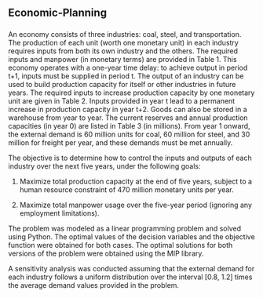 ## Economic-Planning

###
An economy consists of three industries: coal, steel, and transportation. The production of each unit (worth one monetary unit) in each industry requires inputs from both its own industry and the others. The required inputs and manpower (in monetary terms) are provided in Table 1.
This economy operates with a one-year time delay: to achieve output in period t+1, inputs must be supplied in period t. The output of an industry can be used to build production capacity for itself or other industries in future years. The required inputs to increase production capacity by one monetary unit are given in Table 2. Inputs provided in year t lead to a permanent increase in production capacity in year t+2. Goods can also be stored in a warehouse from year to year. The current reserves and annual production capacities (in year 0) are listed in Table 3 (in millions). From year 1 onward, the external demand is 60 million units for coal, 60 million for steel, and 30 million for freight per year, and these demands must be met annually.

The objective is to determine how to control the inputs and outputs of each industry over the next five years, under the following goals:

1. Maximize total production capacity at the end of five years, subject to a human resource constraint of 470 million monetary units per year.

2. Maximize total manpower usage over the five-year period (ignoring any employment limitations).

The problem was modeled as a linear programming problem and solved using Python. The optimal values of the decision variables and the objective function were obtained for both cases.
The optimal solutions for both versions of the problem were obtained using the MIP library.
  
A sensitivity analysis was conducted assuming that the external demand for each industry follows a uniform distribution over the interval [0.8, 1.2] times the average demand values provided in the problem.
